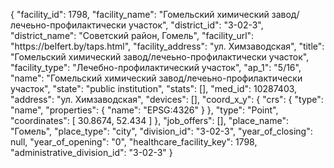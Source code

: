 {
    "facility_id": 1798,
    "facility_name": "Гомельский химический завод\/лечеьно-профилактически участок",
    "district_id": "3-02-3",
    "district_name": "Советский район, Гомель",
    "facility_url": "https:\/\/belfert.by\/taps.html",
    "facility_address": "ул. Химзаводская",
    "title": "Гомельский химический завод\/лечеьно-профилактически участок",
    "facility_type": "Лечебно-профилактический участок",
    "ap_1": "5\/16",
    "name": "Гомельский химический завод\/лечеьно-профилактически участок",
    "state": "public institution",
    "stats": [],
    "med_id": 10287403,
    "address": "ул. Химзаводская",
    "devices": [],
    "coord_x_y": {
        "crs": {
            "type": "name",
            "properties": {
                "name": "EPSG:4326"
            }
        },
        "type": "Point",
        "coordinates": [
            30.8674,
            52.434
        ]
    },
    "job_offers": [],
    "place_name": "Гомель",
    "place_type": "city",
    "division_id": "3-02-3",
    "year_of_closing": null,
    "year_of_opening": "0",
    "healthcare_facility_key": 1798,
    "administrative_division_id": "3-02-3"
}